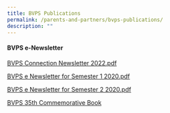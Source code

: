 ```yaml
---
title: BVPS Publications
permalink: /parents-and-partners/bvps-publications/
description: ""
---
```

#### **BVPS e-Newsletter**

[ BVPS Connection Newsletter 2022.pdf](/files/BVPS%20Connection%20Newsletter%202022.pdf)

  
[BVPS e Newsletter for Semester 1 2020.pdf](https://drive.google.com/file/d/1da49iNwuAfaZnlgBicls3O1JWvkyfiaK/view)
  
[BVPS e Newsletter for Semester 2 2020.pdf](/files/Life%20in%20BVPS/BVPS%20e-Newsletter%20for%20Semester%202%202020.pdf)

[BVPS 35th Commemorative Book](https://drive.google.com/file/d/1z7_TM_l1ndawPyNsEhvls42EAVgQbNzp/view?usp=share_link)